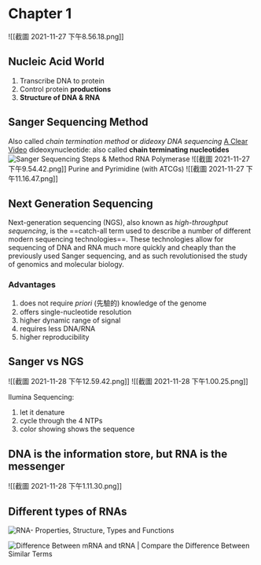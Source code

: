 # Chapter 1
![[截圖 2021-11-27 下午8.56.18.png]]
## Nucleic Acid World
1. Transcribe DNA to protein
2. Control protein **productions**
3. **Structure of DNA & RNA**
## Sanger Sequencing Method
Also called *chain termination method* or *dideoxy DNA sequencing*
[A Clear Video](https://www.youtube.com/watch?v=-QIMkQ4E_wE)
dideoxynucleotide: also called **chain terminating nucleotides**
![Sanger Sequencing Steps &amp; Method](https://www.sigmaaldrich.com/deepweb/assets/sigmaaldrich/marketing/global/images/technical-documents/protocols/genomics/sequencing/sanger-sequencing_steps_process_diagram/sanger-sequencing_steps_process_diagram.png)
RNA Polymerase
![[截圖 2021-11-27 下午9.54.42.png]]
Purine and Pyrimidine (with ATCGs)
![[截圖 2021-11-27 下午11.16.47.png]]

## Next Generation Sequencing
Next-generation sequencing (NGS), also known as *high-throughput sequencing*, is the ==catch-all term used to describe a number of different modern sequencing technologies==. These technologies allow for sequencing of DNA and RNA much more quickly and cheaply than the previously used Sanger sequencing, and as such revolutionised the study of genomics and molecular biology. 

### Advantages
1. does not require *priori* (先驗的) knowledge of the genome
2. offers single-nucleotide resolution
3. higher dynamic range of signal
4. requires less DNA/RNA
5. higher reproducibility


##  Sanger vs NGS
![[截圖 2021-11-28 下午12.59.42.png]]
![[截圖 2021-11-28 下午1.00.25.png]]

 Ilumina Sequencing:
 1. let it denature
 2.  cycle through the 4 NTPs
 3.  color showing shows the sequence

## DNA is the information store, but RNA is the messenger
![[截圖 2021-11-28 下午1.11.30.png]]


## Different types of RNAs
![RNA- Properties, Structure, Types and Functions](https://microbenotes.com/wp-content/uploads/2018/08/RNA-Properties-Structure-Types-and-Functions.jpg)

![Difference Between mRNA and tRNA | Compare the Difference Between Similar  Terms](https://i1.wp.com/www.differencebetween.com/wp-content/uploads/2012/07/Difference-Between-mRNA-and-tRNA-fig-2.png)